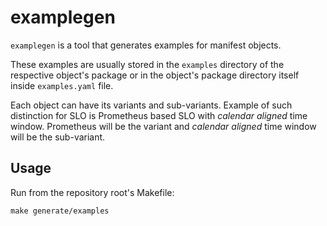 # examplegen

`examplegen` is a tool that generates examples for manifest objects.

These examples are usually stored in the `examples` directory of
the respective object's package or in the object's package directory itself
inside `examples.yaml` file.

Each object can have its variants and sub-variants.
Example of such distinction for SLO is Prometheus based SLO with
_calendar aligned_ time window.
Prometheus will be the variant and _calendar aligned_ time window
will be the sub-variant.

## Usage

Run from the repository root's Makefile:

```shell
make generate/examples
```
